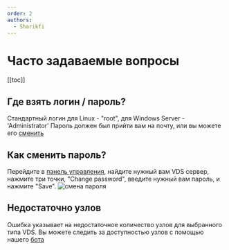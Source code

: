 ```yaml
---
order: 2
authors:
  - Sharikfi
---
```

# Часто задаваемые вопросы

[[toc]]

## Где взять логин / пароль?

Стандартный логин для Linux - "root", для Windows Server - 'Administrator'
Пароль должен был прийти вам на почту, или вы можете его [сменить](#как-сменить-пароль)
## Как сменить пароль?

Перейдите в [панель управления](https://vm.play2go.cloud), найдите нужный вам VDS сервер, нажмите три точки, "Change password", введите нужный вам пароль, и нажмите "Save".
![смена пароля](/vds/faq/pwd.png)
## Недостаточно узлов

Ошибка указывает на недостаточное количество узлов для выбранного типа VDS. 
Вы можете следить за доступностью узлов с помощью нашего [бота](https://t.me/play2gostatus_bot)
